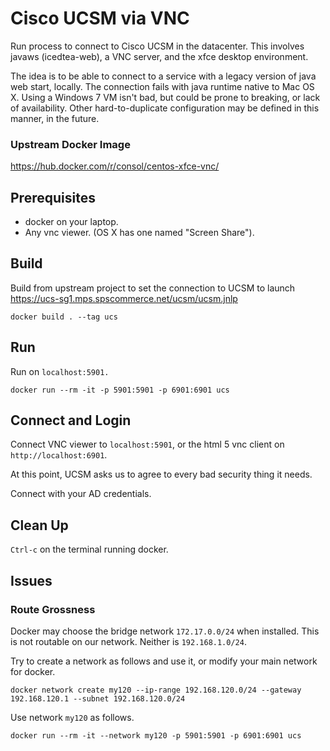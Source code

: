 # Cisco UCSM via VNC

Run process to connect to Cisco UCSM in the datacenter.
This involves javaws (icedtea-web), a VNC server, and the xfce desktop environment.

The idea is to be able to connect to a service with a legacy version of java web start, locally.
The connection fails with java runtime native to Mac OS X. Using a Windows 7 VM isn't bad, but could be prone to breaking, or lack of availability.
Other hard-to-duplicate configuration may be defined in this manner, in the future.

### Upstream Docker Image

https://hub.docker.com/r/consol/centos-xfce-vnc/


## Prerequisites

- docker on your laptop.
- Any vnc viewer. (OS X has one named "Screen Share").


## Build

Build from upstream project to set the connection to UCSM to launch https://ucs-sg1.mps.spscommerce.net/ucsm/ucsm.jnlp
```
docker build . --tag ucs
```

## Run

Run on `localhost:5901.`
```
docker run --rm -it -p 5901:5901 -p 6901:6901 ucs
```


## Connect and Login

Connect VNC viewer to `localhost:5901`, or the html 5 vnc client on `http://localhost:6901`. 

At this point, UCSM asks us to agree to every bad security thing it needs.

Connect with your AD credentials.


## Clean Up

`Ctrl-c` on the terminal running docker.


## Issues

### Route Grossness

Docker may choose the bridge network `172.17.0.0/24` when installed. This is not routable on our network. Neither is `192.168.1.0/24`.

Try to create a network as follows and use it, or modify your main network for docker.
```
docker network create my120 --ip-range 192.168.120.0/24 --gateway 192.168.120.1 --subnet 192.168.120.0/24
```
Use network `my120` as follows.
```
docker run --rm -it --network my120 -p 5901:5901 -p 6901:6901 ucs
```
